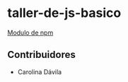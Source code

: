 # taller-de-js-basico

[Modulo de npm](https://www.npmjs.com/package/taller-de-js-basico)


## Contribuidores
- Carolina Dávila
